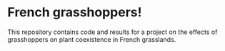 # French grasshoppers!

This repository contains code and results for a project on the effects of grasshoppers on plant coexistence in French grasslands.